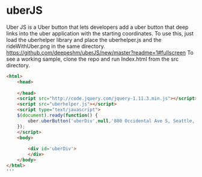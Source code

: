 # uberJS
Uber JS is a Uber button that lets developers add a uber button that deep links into the uber application with the starting coordinates.
To use this, just load the uberhelper library and place the uberhelper.js and the rideWithUber.png in the same directory. 
https://github.com/deepeshm/uberJS/new/master?readme=1#fullscreen
To see a working sample, clone the repo and run Index.html from the src directory.

```html
<html> 
	<head> 
	
	</head>
	<script src="http://code.jquery.com/jquery-1.11.3.min.js"></script>
	<script src="uberhelper.js"></script>
	<script type="text/javascript">
	$(document).ready(function() {
		uber.uberButton('uberDiv',null,'800 Occidental Ave S, Seattle, WA');
	});
	</script>
	<body>
	
		<div id='uberDiv'>
		</div>
	</body>
</html>
'''
